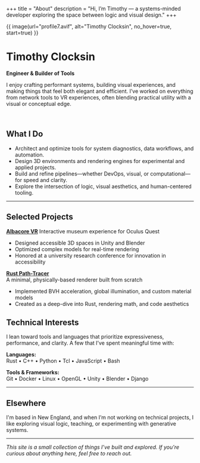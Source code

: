 +++
title = "About"
description = "Hi, I’m Timothy — a systems-minded developer exploring the space between logic and visual design."
+++

{{ image(url="profile7.avif", alt="Timothy Clocksin", no_hover=true, start=true) }}

# Timothy Clocksin

**Engineer & Builder of Tools**

I enjoy crafting performant systems, building visual experiences, and making things that feel both elegant and efficient. I’ve worked on everything from network tools to VR experiences, often blending practical utility with a visual or conceptual edge.

<br>

## What I Do

- Architect and optimize tools for system diagnostics, data workflows, and automation.
- Design 3D environments and rendering engines for experimental and applied projects.
- Build and refine pipelines—whether DevOps, visual, or computational—for speed and clarity.
- Explore the intersection of logic, visual aesthetics, and human-centered tooling.

---

## Selected Projects

[**Albacore VR**](/projects/albacore-vr/)
Interactive museum experience for Oculus Quest

- Designed accessible 3D spaces in Unity and Blender
- Optimized complex models for real-time rendering
- Honored at a university research conference for innovation in accessibility

[**Rust Path-Tracer**](/projects/rust-pathtracer/)  
A minimal, physically-based renderer built from scratch

- Implemented BVH acceleration, global illumination, and custom material models
- Created as a deep-dive into Rust, rendering math, and code aesthetics

## Technical Interests

I lean toward tools and languages that prioritize expressiveness, performance, and clarity. A few that I’ve spent meaningful time with:

**Languages:**  
Rust • C++ • Python • Tcl • JavaScript • Bash

**Tools & Frameworks:**  
Git • Docker • Linux • OpenGL • Unity • Blender • Django

---

## Elsewhere

I'm based in New England, and when I’m not working on technical projects, I like exploring visual logic, teaching, or experimenting with generative systems.

---

_This site is a small collection of things I’ve built and explored. If you're curious about anything here, feel free to reach out._
